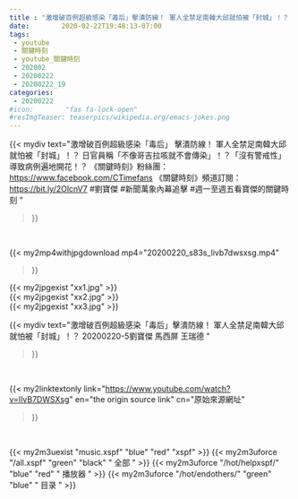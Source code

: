 ```yaml
---
title : "激增破百例超級感染「毒后」擊潰防線！ 軍人全禁足南韓大邱就怕被「封城」！？  20200220-5劉寶傑 馬西屏 王瑞德 "
date:        2020-02-22T19:48:13-07:00
tags:
 - youtube
 - 關鍵時刻
 - youtube_關鍵時刻
 - 202002
 - 20200222
 - 20200222_19
categories:
 - 20200222
#icon:        "fas fa-lock-open"
#resImgTeaser: teaserpics/wikipedia.org/emacs-jokes.png
---
```


{{< mydiv text="激增破百例超級感染「毒后」 擊潰防線！ 軍人全禁足南韓大邱就怕被「封城」！？ 日官員稱「不像哥吉拉咳就不會傳染」！？「沒有警戒性」導致病例遍地開花！？  《關鍵時刻》粉絲團：https://www.facebook.com/CTimefans 《關鍵時刻》頻道訂閱：https://bit.ly/2OlcnV7  #劉寶傑 #新聞萬象內幕追擊 #週一至週五看寶傑的關鍵時刻 "
>}}
<br>


{{< my2mp4withjpgdownload mp4="20200220_s83s_livb7dwsxsg.mp4"
>}}

{{< my2jpgexist "xx1.jpg" >}}<br>
{{< my2jpgexist "xx2.jpg" >}}<br>
{{< my2jpgexist "xx3.jpg" >}}<br>



{{< mydiv text="激增破百例超級感染「毒后」擊潰防線！ 軍人全禁足南韓大邱就怕被「封城」！？  20200220-5劉寶傑 馬西屏 王瑞德 "
>}}
<br>

{{< my2linktextonly link="https://www.youtube.com/watch?v=lIvB7DWSXsg"
en="the origin source link" cn="原始來源網址"
>}}


<br>

{{< my2m3uexist "music.xspf"        "blue"   "red"    "xspf" >}} {{< my2m3uforce "/all.xspf"         "green"  "black"  " 全部 " >}} {{< my2m3uforce "/hot/helpxspf/"    "blue"   "red"    " 播放器 " >}} {{< my2m3uforce "/hot/endothers/"   "green"  "blue"   " 目录 " >}} 
